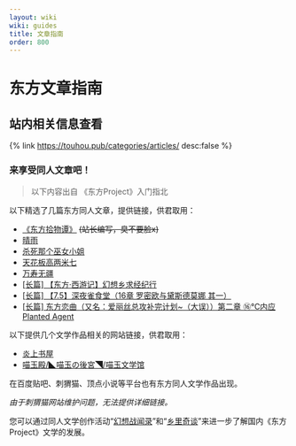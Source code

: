 ```yaml
---
layout: wiki
wiki: guides
title: 文章指南
order: 800
---
```


# 东方文章指南

## 站内相关信息查看

{% link https://touhou.pub/categories/articles/ desc:false %}

### 来享受同人文章吧！

> 以下内容出自 《东方Project》入门指北

以下精选了几篇东方同人文章，提供链接，供君取用：

- [《东方拾物谭》](https://blog.imc.re/categories/Article/%E4%B8%9C%E6%96%B9%E6%8B%BE%E7%89%A9%E8%B0%AD/) ~~(站长编写，臭不要脸x)~~
- [晴雨](https://firebook.store/book/375/chapter/2248)
- [杀死那个巫女小姐](https://firebook.store/book/407/chapter/2438)
- [天花板高两米七](https://firebook.store/book/406/chapter/2436)
- [万寿无疆](https://firebook.store/book/402/chapter/2431)
- [[长篇\] 【东方·西游记】幻想乡求经纪行](https://bbs.nyasama.com/forum.php?mod=viewthread%26tid=1839761%26fromuid=234686)
- [[长篇\] 【7.5】深夜雀食堂（16章 罗密欧与黛斯德莫娜 其一）](https://bbs.nyasama.com/forum.php?mod=viewthread%26tid=26345)
- [[长篇\] 东方恋曲（又名：爱丽丝总攻补完计划~（大误））第二章 ⑯℃内应 Planted Agent](https://bbs.nyasama.com/forum.php?mod=viewthread%26tid=22321%26fromuid=234686)

以下提供几个文学作品相关的网站链接，供君取用：

- [炎上书屋](https://firebook.store/)
- [喵玉殿/◣喵玉の後宮◥/喵玉文学馆](https://bbs.nyasama.com/forum.php?mod=forumdisplay%26fid=8)

在百度贴吧、刺猬猫、顶点小说等平台也有东方同人文学作品出现。

*由于刺猬猫网站维护问题，无法提供详细链接。*

您可以通过同人文学创作活动“[幻想战闻录](https://thwiki.cc/%E5%B9%BB%E6%83%B3%E6%88%98%E9%97%BB%E5%BD%95)”和“[乡里奇谈](https://thwiki.cc/%E4%B9%A1%E9%87%8C%E5%A5%87%E8%B0%88)”来进一步了解国内《东方Project》文学的发展。